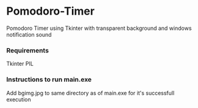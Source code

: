 # Pomodoro-Timer
Pomodoro Timer using Tkinter with transparent background and windows notification sound 

### Requirements 
Tkinter PIL 

### Instructions to run main.exe 
Add bgimg.jpg to same directory as of main.exe for it's successfull execution 
